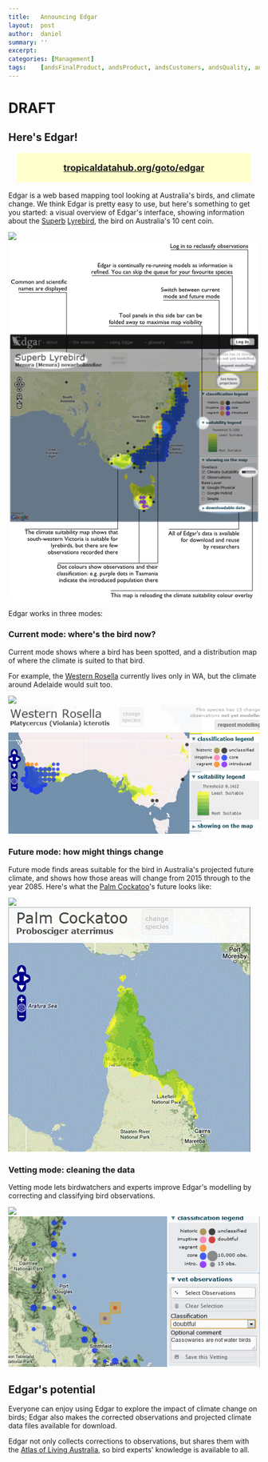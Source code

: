 ```yaml
---
title:   Announcing Edgar
layout:  post
author:  daniel
summary: ''
excerpt: 
categories: [Management]
tags:    [andsFinalProduct, andsProduct, andsCustomers, andsQuality, andsValue, andsAssessment]
---
```


# DRAFT

## Here's Edgar!

<p style="font-weight: bold; font-size: 130%; text-align: center; background: #ffc; padding: 1em; margin: 1em"><a href="http://tropicaldatahub.org/goto/edgar">tropicaldatahub.org/goto/edgar</a></p>

Edgar is a web based mapping tool looking at Australia's birds, and climate change.  We think Edgar is pretty easy to use, but here's something to get you started: a visual overview of Edgar's interface, showing information about the [Superb](http://tropicaldatahub.org/goto/Edgar/species/map/2110) [Lyrebird](http://en.wikipedia.org/wiki/Superb_Lyrebird), the bird on Australia's 10 cent coin.

<img src="{{ site.JB.BASE_PATH }}/images/edgarfeatures.png" />
<img src="/images/edgarfeatures.png" />

Edgar works in three modes:

### Current mode: where's the bird now?

Current mode shows where a bird has been spotted, and a distribution map of where the climate is suited to that bird.

For example, the [Western Rosella](http://tropicaldatahub.org/goto/Edgar/species/map/357) currently lives only in WA, but the climate around Adelaide would suit too.

<img src="{{ site.JB.BASE_PATH }}/images/westernrosella.png" />
<img src="/images/westernrosella.png" />

### Future mode: how might things change

Future mode finds areas suitable for the bird in Australia's projected future climate, and shows how those areas will change from 2015 through to the year 2085.  Here's what the [Palm Cockatoo](http://tropicaldatahub.org/goto/Edgar/species/map/948)'s future looks like:

<img src="{{ site.JB.BASE_PATH }}/images/palmcockatoo.gif" />
<img src="/images/palmcockatoo.gif" />

### Vetting mode: cleaning the data

Vetting mode lets birdwatchers and experts improve Edgar's modelling by correcting and classifying bird observations.

<img src="{{ site.JB.BASE_PATH }}/images/cassowaryvetting.png" />
<img src="/images/cassowaryvetting.png" />

## Edgar's potential

Everyone can enjoy using Edgar to explore the impact of climate change on birds; Edgar also makes the corrected observations and projected climate data files available for download.

Edgar not only collects corrections to observations, but shares them with the [Atlas of Living Australia](http://www.ala.org.au/), so bird experts' knowledge is available to all.









